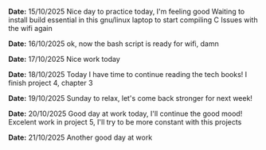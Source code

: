 **Date:** 15/10/2025
Nice day to practice today, I'm feeling good
Waiting to install build essential in this gnu/linux laptop to start compiling C
Issues with the wifi again

**Date:** 16/10/2025
ok, now the bash script is ready for wifi, damn

**Date:** 17/10/2025
Nice work today

**Date:** 18/10/2025
Today I have time to continue reading the tech books!
I finish project 4, chapter 3

**Date:** 19/10/2025
Sunday to relax, let's come back stronger for next week!

**Date:** 20/10/2025
Good day at work today, I'll continue the good mood!
Excelent work in project 5, I'll try to be more constant with this projects

**Date:** 21/10/2025
Another good day at work
